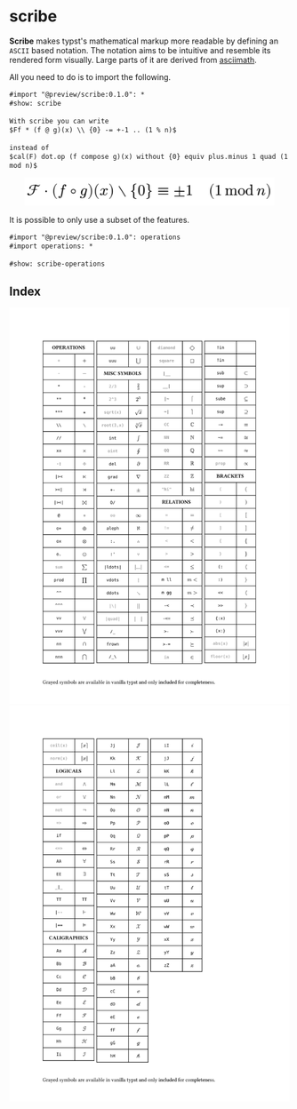 # scribe

**Scribe** makes typst's mathematical markup more readable by defining an `ASCII` based notation.
The notation aims to be intuitive and resemble its rendered form visually. 
Large parts of it are derived from [asciimath](http://asciimath.org). 

All you need to do is to import the following.
```typst
#import "@preview/scribe:0.1.0": *
#show: scribe

With scribe you can write 
$Ff * (f @ g)(x) \\ {0} -= +-1 .. (1 % n)$

instead of
$cal(F) dot.op (f compose g)(x) without {0} equiv plus.minus 1 quad (1 mod n)$
```
<div align="center">
  <img src="./assets/minimal.png" width="450" />
</div>

It is possible to only use a subset of the features.
```typst
#import "@preview/scribe:0.1.0": operations
#import operations: *

#show: scribe-operations
```

## Index
<div align="center">
  <img src="./assets/full1.svg" />
  <img src="./assets/full2.svg" />
</div>

